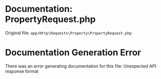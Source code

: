 # Documentation: PropertyRequest.php

Original file: `app/Http\Requests\Property\PropertyRequest.php`

# Documentation Generation Error

There was an error generating documentation for this file: Unexpected API response format